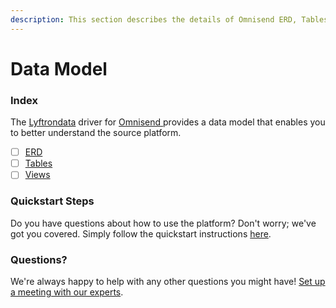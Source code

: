 ```yaml
---
description: This section describes the details of Omnisend ERD, Tables, and Views.
---
```


# Data Model

### Index

The  [Lyftrondata](https://www.lyftrondata.com/) driver for [Omnisend](https://www.lyftrondata.com/integration/omnisend/)[ ](https://www.lyftrondata.com/integration/omnisend/)provides a data model that enables you to better understand the source platform.

* [ ] [ERD](../../../marketing-analytics/omnisend/data-model/erd.md)
* [ ] [Tables](../../../marketing-analytics/omnisend/data-model/tables.md)
* [ ] [Views](../../../marketing-analytics/omnisend/data-model/views.md)

### Quickstart Steps

Do you have questions about how to use the platform? Don't worry; we've got you covered. Simply follow the quickstart instructions [here](../../../../quickstart-steps.md).

### Questions? <a href="#questions" id="questions"></a>

We're always happy to help with any other questions you might have! [Set up a meeting with our experts](https://www.lyftrondata.com/book-a-meeting/).

